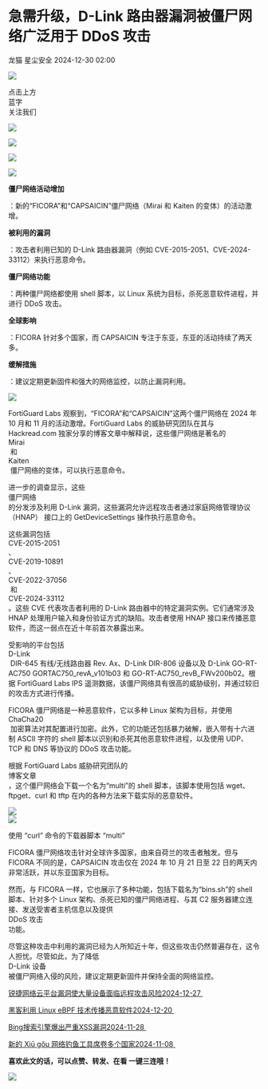 #  急需升级，D-Link 路由器漏洞被僵尸网络广泛用于 DDoS 攻击   
龙猫  星尘安全   2024-12-30 02:00  
  
![](https://mmbiz.qpic.cn/sz_mmbiz_png/qTcIBaTRMWdjcGWCVUAKtpd05lBUJo0eJ4bg9ujlbhoFeMUcSBFia6tzfs0GPK3RRcLC8vysusEFvqicJ0VGicMtA/640 "")  
  
点击上方  
蓝字  
关注我们  
  
![](https://mmbiz.qpic.cn/mmbiz_png/ibV6vqVQpnKD9eLpCQAf69UFrxu8NdzsuFfBDKuKia0X9xJm2mFicP6xnfvpUSafPWB448zx1apYe9Tt76TgsJ12Q/640 "")  
  
  
![](https://mmbiz.qpic.cn/sz_mmbiz_png/JmssGpneVHK2aNAIsS7yQ1icFsQMnHqJhsY5gGWBhGwlDF4mVgbdT6WG0ialZ1GdFOYblVeBCAQzTQhYbBFS7Wog/640 "")  
  
  
![](https://mmbiz.qpic.cn/sz_mmbiz_jpg/jDxr6RVaB7uMUZsmHvlRS4lPKuiaFhr7T2qJAJiavGZDsg68iauiaK3M09dKgCX0WdDBGH0HH7Ucf1fDt6PiaGGJjLw/640?wx_fmt=jpeg&from=appmsg "")  
  
![](https://mmbiz.qpic.cn/mmbiz_png/XUVHsLAnCiafbNPpza417U8rdne5tbVd9KQrpXMgerhxuOdxpe1NTP8ibibYicvsWVonDKMgNJ2GkXkuQ6ajkzBDSw/640?from=appmsg "")  
  
**僵尸网络活动增加**  
  
：新的“FICORA”和“CAPSAICIN”僵尸网络（Mirai 和 Kaiten 的变体）的活动激增。  
  
**被利用的漏洞**  
  
：攻击者利用已知的 D-Link 路由器漏洞（例如 CVE-2015-2051、CVE-2024-33112）来执行恶意命令。  
  
**僵尸网络功能**  
  
：两种僵尸网络都使用 shell 脚本，以 Linux 系统为目标，杀死恶意软件进程，并进行 DDoS 攻击。  
  
**全球影响**  
  
：FICORA 针对多个国家，而 CAPSAICIN 专注于东亚，东亚的活动持续了两天多。  
  
**缓解措施**  
  
：建议定期更新固件和强大的网络监控，以防止漏洞利用。  
  
![](https://mmbiz.qpic.cn/mmbiz_png/QRNCxNSF1Ek3FfftEd3BO1pdbPC6odcYIbbKlyfHJkUo0scyyzibZIeN8l44S6lAOpHAddQsic1qczYERFrUGCPw/640?from=appmsg "")  
  
  
FortiGuard Labs 观察到，“FICORA”和“CAPSAICIN”这两个僵尸网络在 2024 年 10 月和 11 月的活动激增。FortiGuard Labs 的威胁研究团队在其与 Hackread.com 独家分享的博客文章中解释说，这些僵尸网络是著名的   
Mirai  
 和   
Kaiten  
 僵尸网络的变体，可以执行恶意命令。  
  
进一步的调查显示，这些  
僵尸网络  
的分发涉及利用 D-Link 漏洞，这些漏洞允许远程攻击者通过家庭网络管理协议 （HNAP） 接口上的 GetDeviceSettings 操作执行恶意命令。  
  
这些漏洞包括   
CVE-2015-2051  
、  
CVE-2019-10891  
、  
CVE-2022-37056  
 和   
CVE-2024-33112  
。这些 CVE 代表攻击者利用的 D-Link 路由器中的特定漏洞实例。它们通常涉及 HNAP 处理用户输入和身份验证方式的缺陷。攻击者使用 HNAP 接口来传播恶意软件，而这一弱点在近十年前首次暴露出来。  
  
受影响的平台包括   
D-Link  
 DIR-645 有线/无线路由器 Rev. Ax、D-Link DIR-806 设备以及 D-Link GO-RT-AC750 GORTAC750_revA_v101b03 和 GO-RT-AC750_revB_FWv200b02。根据 FortiGuard Labs IPS 遥测数据，该僵尸网络具有很高的威胁级别，并通过较旧的攻击方式进行传播。  
  
FICORA 僵尸网络是一种恶意软件，它以多种 Linux 架构为目标，并使用   
ChaCha20  
 加密算法对其配置进行加密。此外，它的功能还包括暴力破解，嵌入带有十六进制 ASCII 字符的 shell 脚本以识别和杀死其他恶意软件进程，以及使用 UDP、TCP 和 DNS 等协议的 DDoS 攻击功能。  
  
根据 FortiGuard Labs 威胁研究团队的  
博客文章  
，这个僵尸网络会下载一个名为“multi”的 shell 脚本，该脚本使用包括 wget、ftpget、curl 和 tftp 在内的各种方法来下载实际的恶意软件。  
  
![](https://mmbiz.qpic.cn/sz_mmbiz_jpg/jDxr6RVaB7uMUZsmHvlRS4lPKuiaFhr7Te6QWBXKCPIQp4JicduDLrzpaia4hGe91OVFpA203ZbTIAA2Mpk7WJUMQ/640?wx_fmt=jpeg&from=appmsg "")  
![]( "")  
  
使用 “curl” 命令的下载器脚本 “multi”   
  
FICORA 僵尸网络攻击针对全球许多国家，由来自荷兰的攻击者触发。但与 FICORA 不同的是，CAPSAICIN 攻击仅在 2024 年 10 月 21 日至 22 日的两天内非常活跃，并以东亚国家为目标。  
  
然而，与 FICORA 一样，它也展示了多种功能，包括下载名为“bins.sh”的 shell 脚本、针对多个 Linux 架构、杀死已知的僵尸网络进程、与其 C2 服务器建立连接、发送受害者主机信息以及提供   
DDoS 攻击  
功能。  
  
尽管这种攻击中利用的漏洞已经为人所知近十年，但这些攻击仍然普遍存在，这令人担忧。尽管如此，为了降低   
D-Link 设备  
被僵尸网络入侵的风险，建议定期更新固件并保持全面的网络监控。  
  
[锐捷网络云平台漏洞使大量设备面临远程攻击风险2024-12-27 ](https://mp.weixin.qq.com/s?__biz=Mzg3NTY0MjIwNg==&mid=2247485287&idx=1&sn=dbe25435ade82a813000e9e81a9c5e80&scene=21#wechat_redirect)  
  
  
[黑客利用 Linux eBPF 技术传播恶意软件2024-12-20 ](https://mp.weixin.qq.com/s?__biz=Mzg3NTY0MjIwNg==&mid=2247485202&idx=1&sn=36f8e4353e3d739848dd7493ced629ac&scene=21#wechat_redirect)  
  
  
[Bing搜索引擎爆出严重XSS漏洞2024-11-28 ](https://mp.weixin.qq.com/s?__biz=Mzg3NTY0MjIwNg==&mid=2247484954&idx=1&sn=10bb386657c8c1482377a8a4c8c31464&scene=21#wechat_redirect)  
  
  
[新的 Xiū gǒu 网络钓鱼工具席卷多个国家2024-11-08 ](https://mp.weixin.qq.com/s?__biz=Mzg3NTY0MjIwNg==&mid=2247484880&idx=1&sn=9182c4b20407a75464274f113edf8d58&scene=21#wechat_redirect)  
  
  
**喜欢此文的话，可以点赞、转发、在看 一键三连哦！**  
  
![](https://mmbiz.qpic.cn/sz_mmbiz_png/jDxr6RVaB7vglcuxSMkmalibicmpOSAop2ebtW81WD17lIoywzweqOrtD2C7MiaU003Cdo8F8ZpWTqvY50VeDja9w/640?wx_fmt=png&from=appmsg "")  
  
  
  
  

